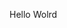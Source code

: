 Hello Wolrd















































































































































































































































































































































































































































































































































































































































































































































































































































































































































































































































































































































































































































































































































































































































































































































































































































































































































































































































































































































































































































































































































































































































































































































































































































































































































































































































































































































































































































































































































































































































































































































































































































































































































































































































































































































































































































































































































































































































































































































































































































































































































































































































































































































































































































































































































































































































































































































































































































































